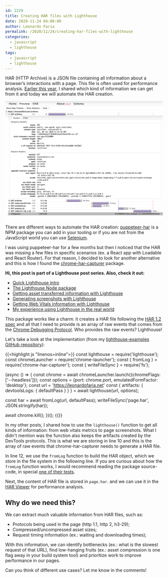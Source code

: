 ```yaml
---
id: 2229
title: Creating HAR files with Lighthouse
date: 2020-11-24 04:00:00
author: Leonardo Faria
permalink: /2020/11/24/creating-har-files-with-lighthouse
categories:
  - javascript
  - lighthouse
tags:
  - javascript
  - lighthouse
---
```


HAR (HTTP Archive) is a JSON file containing all information about a browser’s interactions with a page. This file is often used for performance analysis. [Earlier this year](/2020/06/07/using-har-files-to-analyze-performance-over-time/), I shared which kind of information we can get from it and today we will automate the HAR creation.

![HAR Viewer](/wp-content/uploads/2020/06/har-viewer.jpg)

There are different ways to automate the HAR creation: [puppeteer-har](https://www.npmjs.com/package/puppeteer-har) is a NPM package you can add in your tooling or if you are not from the JavaScript world you can use [Selenium](https://octopus.com/blog/selenium/13-capturing-har-files/capturing-har-files). 

I was using puppeteer-har for a few months but then I noticed that the HAR was missing a few files in specific scenarios (ex. a React app with Loadable and React Router). For that reason, I decided to look for another alternative and this is how I found the [chrome-har-capturer](https://www.npmjs.com/package/chrome-har-capturer) package.

<div class="my-10 p-4 border border-gray-6 rounded-md bg-white">
<strong>Hi, this post is part of a Lighthouse post series. Also, check it out:</strong>

<ul>
<li><a href="/2020/11/24/the-undocumented-lighthouse-guide#quick-lighthouse-intro">Quick Lighthouse intro</a></li>
<li><a href="/2020/11/24/the-undocumented-lighthouse-guide#the-lighthouse-node-package">The Lighthouse Node package</a></li>
<li><a href="/2020/11/24/getting-asset-transferred-information-with-lighthouse/">Getting asset transferred information with Lighthouse</a></li>
<li><a href="/2020/11/24/generating-screenshots-with-lighthouse/">Generating screenshots with Lighthouse</a></li>
<li><a href="/2020/11/24/getting-web-vitals-information-with-lighthouse/">Getting Web Vitals information with Lighthouse</a></li>
<li><a href="/2020/11/24/my-experience-using-lighthouse-in-the-real-world/">My experience using Lighthouse in the real world</a></li>
</ul>
</div>

This package works like a charm: it creates a HAR file following the [HAR 1.2 spec](http://www.softwareishard.com/blog/har-12-spec/) and all that I need to provide is an array of raw events that comes from the [Chrome Debugging Protocol](https://chromedevtools.github.io/devtools-protocol/). Who provides the raw events? Lighthouse!

Let's take a look at the implementation (from my [lighthouse-examples GitHub repository](https://github.com/leonardofaria/lighthouse-examples)):

{{<highlight js "linenos=inline">}}
const lighthouse = require('lighthouse');
const chromeLauncher = require('chrome-launcher');
const { fromLog } = require('chrome-har-capturer');
const { writeFileSync } = require('fs');

(async () => {
  const chrome = await chromeLauncher.launch({chromeFlags: ['--headless']});
  const options = {port: chrome.port, emulatedFormFactor: 'desktop'};
  const url = 'https://leonardofaria.net'
  const { artifacts: { devtoolsLogs: { defaultPass } } } = await lighthouse(url, options);

  const har = await fromLog(url, defaultPass);
  writeFileSync('page.har', JSON.stringify(har));

  await chrome.kill();
})();
{{</highlight>}}

In my other posts, I shared how to use the `lighthouse()` function to get all kinds of information: from web vitals metrics to page screenshots. What I didn't mention was the function also keeps the artifacts created by the DevTools protocols. This is what we are storing in line 10 and this is the array of raw events that chrome-har-capturer needs to generate a HAR file.

In line 12, we use the `fromLog` function to build the HAR object, which we store in the file system in the following line. If you are curious about how the `fromLog` function works, I would recommend reading the package source-code, in special [one of their tests](https://github.com/cyrus-and/chrome-har-capturer/blob/master/test/offline.js).

Next, the content of HAR file is stored in `page.har`. and we can use it in the [HAR Viewer](http://www.softwareishard.com/har/viewer/) for performance analysis. 

## Why do we need this? 

We can extract much valuable information from HAR files, such as:

- Protocols being used in the page (http 1.1, http 2, h3-29);
- Compressed/uncompressed asset sizes;
- Request timing information (ex.: waiting and downloading times);

With this information, we can identify bottlenecks (ex.: what is the slowest request of that URL), find low-hanging fruits (ex.: asset compression is one flag away in your build system tool) and prioritize work to improve performance in our pages.

Can you think of different use cases? Let me know in the comments!